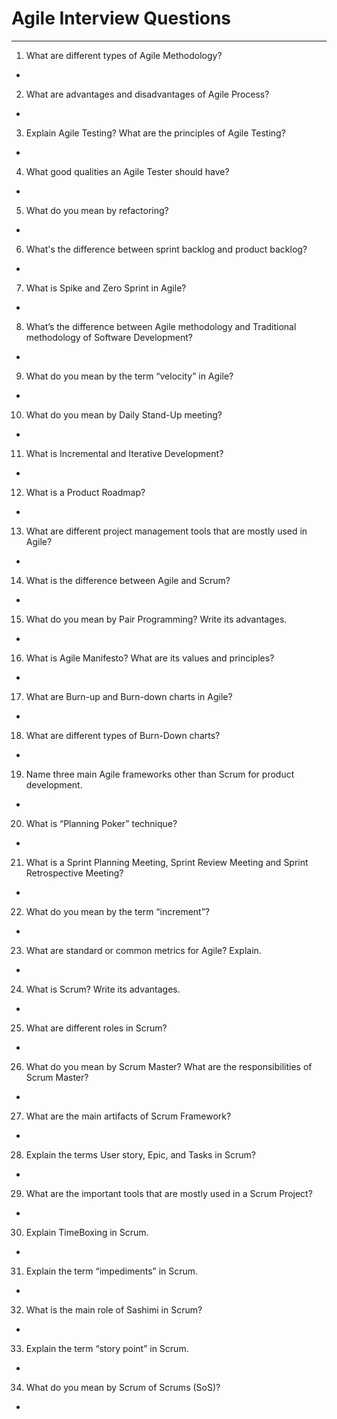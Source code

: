 # Agile Interview Questions

---

1. What are different types of Agile Methodology?
+ 

2. What are advantages and disadvantages of Agile Process?
+ 

3. Explain Agile Testing? What are the principles of Agile Testing?
+ 

4. What good qualities an Agile Tester should have?
+ 

5. What do you mean by refactoring?
+ 

6. What's the difference between sprint backlog and product backlog?
+ 

7. What is Spike and Zero Sprint in Agile?
+ 

8. What’s the difference between Agile methodology and Traditional methodology of Software Development?
+ 

9.  What do you mean by the term “velocity” in Agile?
+ 

10. What do you mean by Daily Stand-Up meeting?
+ 

11. What is Incremental and Iterative Development?
+ 

12. What is a Product Roadmap?
+ 

13. What are different project management tools that are mostly used in Agile?
+ 

14. What is the difference between Agile and Scrum?
+ 

15. What do you mean by Pair Programming? Write its advantages.
+ 

16. What is Agile Manifesto? What are its values and principles?
+ 

17. What are Burn-up and Burn-down charts in Agile?
+ 

18. What are different types of Burn-Down charts?
+ 

19. Name three main Agile frameworks other than Scrum for product development.
+ 

20. What is “Planning Poker” technique?
+ 

21. What is a Sprint Planning Meeting, Sprint Review Meeting and Sprint Retrospective Meeting?
+ 

22. What do you mean by the term “increment”?
+ 

23. What are standard or common metrics for Agile? Explain.
+ 

24. What is Scrum? Write its advantages.
+ 

25. What are different roles in Scrum?
+ 

26. What do you mean by Scrum Master? What are the responsibilities of Scrum Master?
+ 

27. What are the main artifacts of Scrum Framework?
+ 

28. Explain the terms User story, Epic, and Tasks in Scrum?
+ 

29. What are the important tools that are mostly used in a Scrum Project?
+ 

30. Explain TimeBoxing in Scrum.
+ 

31. Explain the term “impediments” in Scrum.
+ 

32. What is the main role of Sashimi in Scrum?
+ 

33. Explain the term “story point” in Scrum.
+ 

34. What do you mean by Scrum of Scrums (SoS)?
+ 
